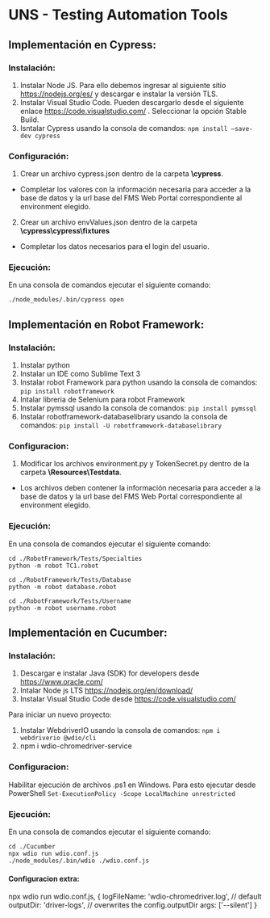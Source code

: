 # UNS - Testing Automation Tools

## Implementación en Cypress:

### Instalación:
1. Instalar Node JS. Para ello debemos ingresar al siguiente sitio https://nodejs.org/es/ y descargar e instalar la versión TLS.
2. Instalar Visual Studio Code. Pueden descargarlo desde el siguiente enlace https://code.visualstudio.com/ . Seleccionar la opción Stable Build.
3. Isntalar Cypress usando la consola de comandos: ```npm install –save-dev cypress```

### Configuración:
1. Crear un archivo cypress.json dentro de la carpeta **\cypress**.
* Completar los valores con la información necesaria para acceder a la base de datos y la url base del FMS Web Portal correspondiente al environment elegido. 
2. Crear un archivo envValues.json dentro de la carpeta **\cypress\cypress\fixtures**
* Completar los datos necesarios para el login del usuario.

### Ejecución:
En una consola de comandos ejecutar el siguiente comando:
```
./node_modules/.bin/cypress open
```


## Implementación en Robot Framework:

### Instalación:
1. Instalar python
2. Instalar un IDE como Sublime Text 3
3. Instalar robot Framework para python usando la consola de comandos: ```pip install robotframework```
4. Intalar libreria de Selenium para robot Framework
5. Instalar pymssql usando la consola de comandos: ```pip install pymssql```
6. Instalar robotframework-databaselibrary usando la consola de comandos: ```pip install -U robotframework-databaselibrary```

### Configuracion:
1. Modificar los archivos environment.py y TokenSecret.py dentro de la carpeta **\Resources\Testdata**.
* Los archivos deben contener la información necesaria para acceder a la base de datos y la url base del FMS Web Portal correspondiente al environment elegido. 

### Ejecución:
En una consola de comandos ejecutar el siguiente comando:
```
cd ./RobotFramework/Tests/Specialties 
python -m robot TC1.robot

cd ./RobotFramework/Tests/Database 
python -m robot database.robot

cd ./RobotFramework/Tests/Username 
python -m robot username.robot
```


## Implementación en Cucumber:

### Instalación:
1. Descargar e instalar Java (SDK) for developers desde https://www.oracle.com/
2. Intalar Node js LTS	https://nodejs.org/en/download/
3. Instalar Visual Studio Code desde https://code.visualstudio.com/

Para iniciar un nuevo proyecto:
1. Instalar WebdriverIO usando la consola de comandos: ```npm i webdriverio @wdio/cli```
2. npm i wdio-chromedriver-service

### Configuracion:
Habilitar ejecución de archivos .ps1 en Windows. Para esto ejecutar desde PowerShell ```Set-ExecutionPolicy -Scope LocalMachine unrestricted```

### Ejecución:
En una consola de comandos ejecutar el siguiente comando:
```
cd ./Cucumber
npx wdio run wdio.conf.js
./node_modules/.bin/wdio ./wdio.conf.js
```

#### Configuracion extra:
npx wdio run wdio.conf.js, 
{
            logFileName: 'wdio-chromedriver.log', // default
            outputDir: 'driver-logs', // overwrites the config.outputDir
            args: ['--silent']
        }